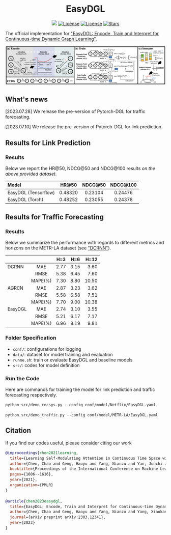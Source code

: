 <h1 align="center"><b>EasyDGL</b></h1>
<p align="center">
    <a href="https://arxiv.org/abs/2303.12341" target="_blank"><img src="http://img.shields.io/badge/cs.LG-arXiv%3A2303.12341-B31B1B.svg" /></a>
    <a href="https://proceedings.mlr.press/v139/chen21h.html"> <img alt="License" src="https://img.shields.io/static/v1?label=Pub&message=ICML%2721&color=blue"></a>
    <a href="https://github.com/cchao0116/EasyDGL/blob/main/LICENSE"> <img alt="License" src="https://img.shields.io/github/license/cchao0116/EasyDGL?color=green"></a>
    <a href="https://github.com/cchao0116/EasyDGL/stargazers"><img src="https://img.shields.io/github/stars/cchao0116/EasyDGL?color=yellow&label=Star" alt="Stars"></a>
</p>

The official implementation for
["EasyDGL: Encode, Train and Interpret for Continuous-time Dynamic Graph Learning"](https://arxiv.org/abs/2303.12341).

<div align=center>
    <img src="docs/overview.png"/>
</div>

## What's news

[2023.07.28] We release the pre-version of Pytorch-DGL for traffic forecasting.

[2023.07.10] We release the pre-version of Pytorch-DGL for link prediction.

## Results for Link Prediction

### Results

Below we report the HR@50, NDCG@50 and NDCG@100 results *on the above provided dataset*.

| Model                |  HR@50  | NDCG@50 | NDCG@100 |
|:---------------------|:-------:|:-------:|:--------:|
| EasyDGL (Tensorflow) | 0.48320 | 0.23104 | 0.24476  |
| EasyDGL (Torch)      | 0.48252 | 0.23055 | 0.24378  |

## Results for Traffic Forecasting

### Results

Below we summarize the performance
with regards to different metrics and horizons
on the METR-LA dataset (see ["DCRNN"](https://github.com/liyaguang/DCRNN)).

|         |         | H=3  | H=6  |  H=12 |
|:--------|:-------:|:----:|:----:|------:|
| DCRNN   |   MAE   | 2.77 | 3.15 |  3.60 |
|         |  RMSE   | 5.38 | 6.45 |  7.60 |
|         | MAPE(%) | 7.30 | 8.80 | 10.50 |
| AGRCN   |   MAE   | 2.87 | 3.23 |  3.62 |
|         |  RMSE   | 5.58 | 6.58 |  7.51 |
|         | MAPE(%) | 7.70 | 9.00 | 10.38 |
| EasyDGL |   MAE   | 2.74 | 3.10 |  3.55 |
|         |  RMSE   | 5.21 | 6.17 |  7.17 |
|         | MAPE(%) | 6.96 | 8.19 |  9.81 |

### Folder Specification

- ```conf/```: configurations for logging
- ```data/```: dataset for model training and evaluation
- ```runme.sh```: train or evaluate EasyDGL and baseline models
- ```src/```: codes for model definition

### Run the Code

Here are commands for training the model 
for link prediction and traffic forecasting respectively.

``` 
python src/demo_recsys.py --config conf/model/Netflix/EasyDGL.yaml

python src/demo_traffic.py --config conf/model/METR-LA/EasyDGL.yaml
```

## Citation

If you find our codes useful, please consider citing our work

```bibtex
@inproceedings{chen2021learning,
  title={Learning Self-Modulating Attention in Continuous Time Space with Applications to Sequential Recommendation},
  author={Chen, Chao and Geng, Haoyu and Yang, Nianzu and Yan, Junchi and Xue, Daiyue and Yu, Jianping and Yang, Xiaokang},
  booktitle={Proceedings of the International Conference on Machine Learning (ICML '21)},
  pages={1606--1616},
  year={2021},
  organization={PMLR}
}

@article{chen2023easydgl,
  title={EasyDGL: Encode, Train and Interpret for Continuous-time Dynamic Graph Learning},
  author={Chen, Chao and Geng, Haoyu and Yang, Nianzu and Yang, Xiaokang and Yan, Junchi},
  journal={arXiv preprint arXiv:2303.12341},
  year={2023}
}
```
